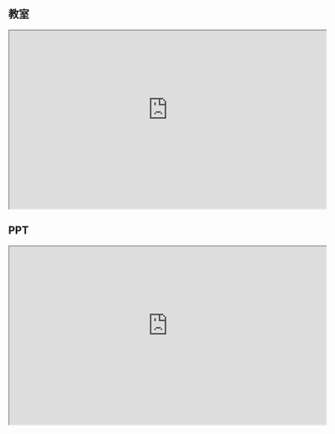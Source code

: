 ## 教室
<iframe src="http://cloud.liveqing.com:10080/LivePlayer.html?videoUrl=http://49.208.32.31/iclasslivehls/0/12215/index.m3u8&poster=https%3A%2F%2Fz3.ax1x.com%2F2021%2F03%2F20%2F64mQOS.jpg&autoplay=no" width="640" height="360" allowfullscreen></iframe>

## PPT
<iframe src="http://cloud.liveqing.com:10080/LivePlayer.html?videoUrl=http://49.208.32.31/iclasslivehls/2/12215/index.m3u8&poster=https%3A%2F%2Fz3.ax1x.com%2F2021%2F03%2F20%2F64mQOS.jpg&autoplay=no" width="640" height="360" allowfullscreen></iframe>